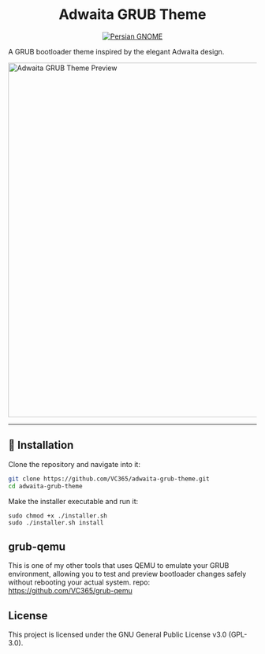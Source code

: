 [persian-gnome-badge]: https://gnome-fa.github.io/assets/badges/persian-gnome.svg
[persian-gnome-url]: https://gnome_fa.t.me/

<div align="center">

# Adwaita GRUB Theme

[![Persian GNOME][persian-gnome-badge]][persian-gnome-url]

</div>

A GRUB bootloader theme inspired by the elegant Adwaita design.

<img width="1280" height="719" alt="Adwaita GRUB Theme Preview" src="https://github.com/user-attachments/assets/04b27d88-2724-4b74-ac0a-f2a23773d9e5" />

---

## 🚀 Installation

Clone the repository and navigate into it:

```bash
git clone https://github.com/VC365/adwaita-grub-theme.git
cd adwaita-grub-theme
```
Make the installer executable and run it:
```
sudo chmod +x ./installer.sh
sudo ./installer.sh install
```

## grub-qemu
This is one of my other tools that uses QEMU to emulate your GRUB environment, allowing you to test and preview bootloader changes safely without rebooting your actual system.
repo: https://github.com/VC365/grub-qemu

## License
This project is licensed under the GNU General Public License v3.0 (GPL-3.0).


